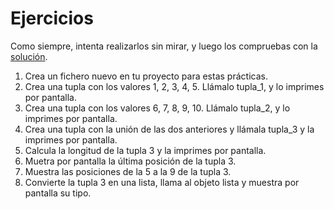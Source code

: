 # Ejercicios

Como siempre, intenta realizarlos sin mirar, y luego los compruebas con la [solución](/10%20-%20Tuplas/solucion_tuples.py).

1. Crea un fichero nuevo en tu proyecto para estas prácticas.
2. Crea una tupla con los valores 1, 2, 3, 4, 5. Llámalo tupla_1, y lo imprimes por pantalla.
3. Crea una tupla con los valores 6, 7, 8, 9, 10. Llámalo tupla_2, y lo imprimes por pantalla.
4. Crea una tupla con la unión de las dos anteriores y llámala tupla_3 y la imprimes por pantalla.
5. Calcula la longitud de la tupla 3 y la imprimes por pantalla.
6. Muetra por pantalla la última posición de la tupla 3.
7. Muestra las posiciones de la 5 a la 9 de la tupla 3.
8. Convierte la tupla 3 en una lista, llama al objeto lista y muestra por pantalla su tipo.